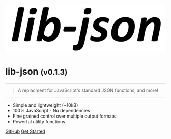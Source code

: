 <!-- _coverpage.md -->

![logo](media/lib-json.png)

# lib-json <small>(v0.1.3)</small>

<hr>

> A replacment for JavaScript's standard JSON functions, and more!

<hr>

- Simple and lightweight (~10kB)
- 100% JavaScript - No dependencies
- Fine grained control over multiple output formats
- Powerful utility functions

[GitHub](https://github.com/agbowlin/lib-json/)
[Get Started](external/readme.md)


<!-- background image -->
<!-- ![]() -->

<!-- background color -->
<!-- ![color](#cceeff) -->
<!-- ![color](#2980B9) -->
